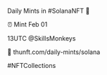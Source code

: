 Daily Mints in #SolanaNFT 🚀

⏰ Mint Feb 01

13UTC @SkillsMonkeys

🔗 thunft.com/daily-mints/solana

#NFTCollections